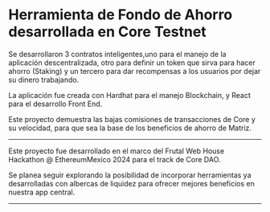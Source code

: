 # Herramienta de Fondo de Ahorro desarrollada en Core Testnet

Se desarrollaron 3 contratos inteligentes,uno para el manejo de la aplicación descentralizada, otro para definir un token que sirva para hacer ahorro (Staking) y un tercero para dar recompensas a los usuarios por dejar su dinero trabajando. 

La aplicación fue creada con Hardhat para el manejo Blockchain, y React para el desarrollo Front End. 

Este proyecto demuestra las bajas comisiones de transacciones de Core y su velocidad, para que sea la base de los beneficios de ahorro de Matriz.

-----------------

Este proyecto fue desarrollado en el marco del Frutal Web House Hackathon @ EthereumMexico 2024 para el track de Core DAO. 

Se planea seguir explorando la posibilidad de incorporar herramientas ya desarrolladas con albercas de liquidez para ofrecer mejores beneficios en nuestra app central. 

----------